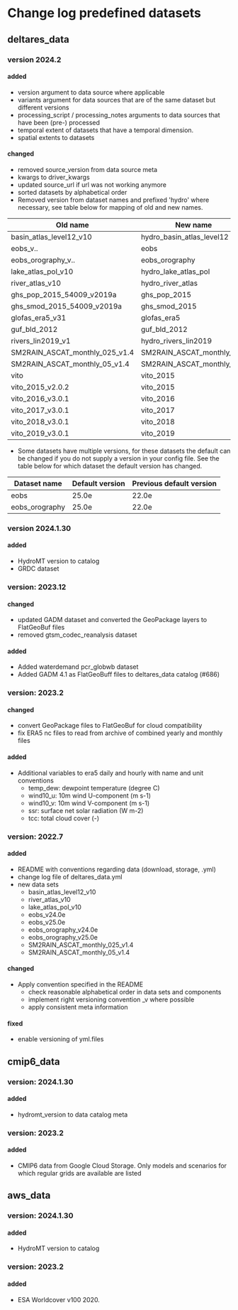 # Change log predefined datasets

## deltares_data

### version 2024.2

#### added
- version argument to data source where applicable
- variants argument for data sources that are of the same dataset but different versions
- processing_script / processing_notes arguments to data sources that have been (pre-) processed
- temporal extent of datasets that have a temporal dimension.
- spatial extents to datasets

#### changed
- removed source_version from data source meta
- kwargs to driver_kwargs
- updated source_url if url was not working anymore
- sorted datasets by alphabetical order
- Removed version from dataset names and prefixed 'hydro' where necessary, see table below for mapping of old and new names.

| Old name                       | New name                  |
|--------------------------------|---------------------------|
| basin_atlas_level12_v10        | hydro_basin_atlas_level12 |
| eobs_v..                       | eobs                      |
| eobs_orography_v..             | eobs_orography            |
| lake_atlas_pol_v10             | hydro_lake_atlas_pol      |
| river_atlas_v10                | hydro_river_atlas         |
| ghs_pop_2015_54009_v2019a      | ghs_pop_2015	             |
| ghs_smod_2015_54009_v2019a     | ghs_smod_2015             |
| glofas_era5_v31                | glofas_era5               |
| guf_bld_2012                   | guf_bld_2012              |
| rivers_lin2019_v1              | hydro_rivers_lin2019      |
| SM2RAIN_ASCAT_monthly_025_v1.4 | SM2RAIN_ASCAT_monthly_025 |
| SM2RAIN_ASCAT_monthly_05_v1.4  | SM2RAIN_ASCAT_monthly_05  |
| vito 					         | vito_2015                 |
| vito_2015_v2.0.2			   	 | vito_2015                 |
| vito_2016_v3.0.1               | vito_2016                 |
| vito_2017_v3.0.1               | vito_2017                 |
| vito_2018_v3.0.1               | vito_2018                 |
| vito_2019_v3.0.1               | vito_2019                 |

- Some datasets have multiple versions, for these datasets the default can be changed if you do not supply a version in your config file. See the table below for which dataset the default version has changed.

| Dataset name   | Default version | Previous default version |
|----------------|-----------------|--------------------------|
| eobs           | 25.0e           | 22.0e                    |
| eobs_orography | 25.0e           | 22.0e                    |


### version 2024.1.30

#### added
- HydroMT version to catalog
- GRDC dataset


### version: 2023.12

#### changed
- updated GADM dataset and converted the GeoPackage layers to FlatGeoBuf files
- removed gtsm_codec_reanalysis dataset

#### added
- Added waterdemand pcr_globwb dataset
- Added GADM 4.1 as FlatGeoBuff files to deltares_data catalog (#686)


### version: 2023.2

#### changed
- convert GeoPackage files to FlatGeoBuf for cloud compatibility
- fix ERA5 nc files to read from archive of combined yearly and monthly files

#### added
- Additional variables to era5 daily and hourly with name and unit conventions
	- temp_dew: dewpoint temperature (degree C)
	- wind10_u: 10m wind U-component (m s-1)
	- wind10_v: 10m wind V-component (m s-1)
	- ssr: surface net solar radiation (W m-2)
	- tcc: total cloud cover (-)


### version: 2022.7

#### added

- README with conventions regarding data (download, storage, .yml)
- change log file of deltares_data.yml
- new data sets
	- basin_atlas_level12_v10
	- river_atlas_v10
	- lake_atlas_pol_v10
	- eobs_v24.0e
	- eobs_v25.0e
	- eobs_orography_v24.0e
	- eobs_orography_v25.0e
	- SM2RAIN_ASCAT_monthly_025_v1.4
	- SM2RAIN_ASCAT_monthly_05_v1.4

#### changed
- Apply convention specified in the README
	- check reasonable alphabetical order in data sets and components
	- implement right versioning convention _v where possible
	- apply consistent meta information

#### fixed
- enable versioning of yml.files

## cmip6_data

### version: 2024.1.30

#### added
- hydromt_version to data catalog meta


### version: 2023.2

#### added
- CMIP6 data from Google Cloud Storage. Only models and scenarios for which regular grids are available are listed

## aws_data

### version: 2024.1.30

#### added
- HydroMT version to catalog

### version: 2023.2

#### added
- ESA Worldcover v100 2020.
